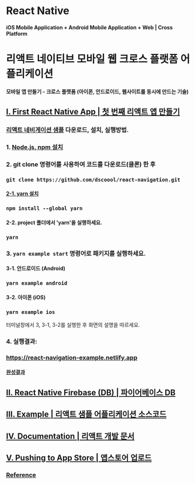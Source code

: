 # React Native 
#### iOS Mobile Application + Android Mobile Application + Web | Cross Platform 
# 리액트 네이티브 모바일 웹 크로스 플랫폼 어플리케이션 
#### 모바일 앱 만들기 - 크로스 플랫폼 (아이폰, 안드로이드, 웹사이트를 동시에 만드는 기술)
##
##
##
## [I. First React Native App | 첫 번째 리액트 앱 만들기](https://github.com/facebook/react-native?tab=readme-ov-file#-building-your-first-react-native-app)
### [리액트 네비게이션 샘플](https://github.com/dscoool/react-navigation/blob/main/example/) 다운로드, 설치, 실행방법.

### 1. [Node.js, npm 설치](https://nodejs.org/en/download)

### 2. git clone 명령어를 사용하여 코드를 다운로드(클론) 한 후 
### ```` git clone https://github.com/dscoool/react-navigation.git ````
#### [2-1. yarn 설치](https://classic.yarnpkg.com/lang/en/docs/install/#windows-stable)
### ```` npm install --global yarn ````
#### 2-2. project 폴더에서 'yarn'을 실행하세요.
### ```` yarn ````

### 3. ```` yarn example start ```` 명령어로 패키지를 실행하세요.

#### 3-1. 안드로이드 (Android)
### ```` yarn example android ````
#### 3-2. 아이폰 (iOS)
### ```` yarn example ios ````
터미널창에서 3, 3-1, 3-2를 실행한 후 화면의 설명을 따르세요.

### 4. 실행결과:
### <https://react-navigation-example.netlify.app>

#### [완성결과](https://github.com/facebook/react-native?tab=readme-ov-file#-building-your-first-react-native-app)

## [ II. React Native Firebase (DB) | 파이어베이스 DB](https://rnfirebase.io/perf/ky-integration)

## [ III. Example | 리액트 샘플 어플리케이션 소스코드](https://github.com/dscoool/React-Native-Apps)

## [ IV. Documentation | 리액트 개발 문서](https://reactnative.dev/docs/getting-started)

## [ V. Pushing to App Store | 앱스토어 업로드](https://reactnative.dev/docs/publishing-to-app-store)


### [Reference](https://github.com/facebook/react-native?tab=readme-ov-file#-building-your-first-react-native-app)
